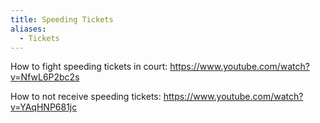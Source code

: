 ```yaml
---
title: Speeding Tickets
aliases:
  - Tickets
---
```


How to fight speeding tickets in court: https://www.youtube.com/watch?v=NfwL6P2bc2s

How to not receive speeding tickets: https://www.youtube.com/watch?v=YAqHNP681jc

